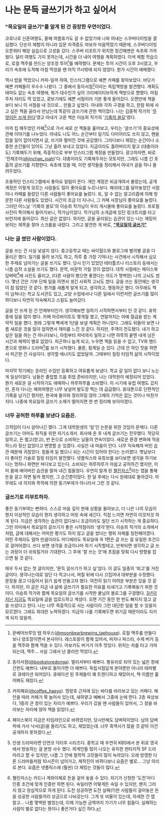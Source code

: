 # 나는 문득 글쓰기가 하고 싶어서

### "목요일의 글쓰기"를 알게 된 건 굉장한 우연이었다.

코로나로 신혼여행도, 올해 여름휴가도 갈 수 없었기에 나와 아내는 스쿠버다이빙을 결심했다. 단순히 체험이 아니라 입문 자격증도 따보자 마음먹었기 때문에, 스쿠버다이빙 오픈워터 해양 실습으로 고성을 갔다. 스쿠버 리조트가 위치한 청간해변은 속초와 가까웠다. 달리 여행도 가지 못하는데, 시간을 더 내어 여행을 계획하였다. 이색 체험 학습으로, 로컬 맥주를 만드는 양조장 투어[^1]를 예약했다. 문제는 투어 시간이 오후 3시였고, 우리가 속초에 도착해 아침 먹었을 땐 아직 11시밖에 되지 않았다. 뭔가 시간이 애매했다.

역시 밥을 먹었으니 커피-일까 하여, 인스타그램으로 예쁜 카페를 찾아보았다. 바닷가 예쁜 카페들이 우수수 나왔다. 그 중에서 동아서점[^2]이라는 독립책방을 발견했다. 계획도 테마도 없는 속초 여행에, 뭐가 대수인가 싶어 크리에이티브하게 책방으로 향했다. 마침 주차 자리도 딱 있었고, 겉보기에도 예쁜 서점이라 기분 좋게 들어갔다. 오랜만에 책을 보다 보니 이 서점을 내 것으로... 만들고 싶었다. 아내와 각자 구경을 하고, 한참 뒤에 사고 싶은 책을 골라서 만났는데 똑같이 글쓰기에 관한 책이었다. 나는 김중혁 작가의 '[무엇이든 쓰게 된다](https://coupa.ng/bI7nMi)'였고 아내가 고른 책은 이승희 작가의 '[기록의 쓸모](https://coupa.ng/bI7nRH)'였다.

아까 킵 해두었던 카페[^3]으로 가서 새로 산 책들을 훑어보고, 우리는 '글쓰기'의 중요성에 관해 이야기를 나누었다. 아내도 나도 어느 순간부터 일기도 다이어리도 쓰지 않고, 펜을 잡을 일이 없어지면서 글, 쓰기와 멀어진 것에 공감했다. 그러다보니 재밌는 순간이나 소중한 순간들이 있어도 그냥 흘려 보내고 있었다. 지금이라도 흘려버리지 말고 (대충이라도) 기록해두기 위해, 즉흥적으로 부부 인스타그램 계정을 만들었다. 광고하자면, 바로 '진채조아([@jinchae_joah](https://www.instagram.com/jinchae_joah))'다. 대충이라도 기록해두자는 모토지만, 그래도 나름 긴 호흡의 글쓰기를 지향한다. 속초에 있을 때, 이런 생각들을 정리해서 아내가 글을 하나 올려두었다.

조용하던 인스타그램에서 좋아요 알림이 뜬다. 개인 계정은 비공개여서 몰랐는데, 공개 계정은 이렇게 모르는 사람들도 많이 좋아요를 누르나보다. 해쉬태그를 달아놓았던 서점이나 카페를 들렀던 다른 사람들이 좋아요를 눌렀다. 또, 알 수 없는 알고리즘에 의해 방문한 다른 사람들도 있었다. 시간이 조금 더 지나니, 그 카페 사장님이 좋아요를 눌렀다. 그러던 어느날 '기록의 쓸모'의 이승희 작가님이 우리 게시물에 좋아요를 눌렀다. 프로필 사진이 특이해서 들어가보니, 작가님이었다. 작가님의 소개글에 있던 링크트리를 타고 브런치에 들어갔다. 최신 글은 없었다. 하지만, 글을 골라읽는 습관이 있는 나는 재밌어 보이는 제목을 찾아 스크롤을 내렸다. 그리고 발견한 게 바로, [**"목요일의 글쓰기"**](https://brunch.co.kr/@lovebrander/40)



### 나는 글 썼던 사람이었다.

글을 쓰는 건 사실 낯설지 않다. 중고등학교  때는 싸이월드와 블로그에 별의별 글을 다 올리곤 했다. 일기를 올려 보기도 하고, 하루 중 가장 기억나는 사건에서 시작해서 심오한 주제로 넘어가는 글을 쓰기도 했다. 당시 인기 있었던 테터툴즈나 티스토리 등에서는 나름 습작 소설을 쓰기도 했다. 문학, 비문학 가릴 것이 없었다. 대학 시절에는 페이스북 담벼락[^4]에 사진도 올리고, (다른 사람이 봤으면 좋겠다는 의도가 명백한) 나의 고뇌도 썼다. 몇년 간은 기부 단체 일을 하면서 생긴 사회적 고뇌도 썼다. 글을 쓰는 동안에는 생각이 참 많았던 것 같다. 뭔가를 새롭게 알게 되고, 생각하고, 행동하곤 했다. 아무래도 책이 넘쳐나는 학교 도서관도 있고, 교양 수업에서나 다른 일에서 이런저런 글쓰기를 많이 하다보니 자연히 익숙해지고 스킬도 늘어갔다.

글을 안 쓰게 된 건 언제부터인가. 생각해보면 일하기 시작하면서부터 인 것 같다. 휴학 중에 일을 많이 했다. 카페 아르바이트도 몇개월 했고, 연말까지는 아예 월급을 받는 계약직 일을 했다. 원래 그렇게 빡세게 1년을 보낼 계획은 아니었다. 그래도 뒤돌아 보면 나름 새로운 것을 많이 접하면서 재미를 느낀 것 같다. 하지만, 주객이 전도됐다. 내가 하고 싶은 일을 하는 건 아니다보니, 아침부터 저녁까지 일하고 나면 하루의 끝엔 내게 남은 시간과 체력이 별로 없었다. 피곤하니 눕게 되고, 누우면 책을 읽을 수 없고, TV와 핸드폰으로 영화나 드라마[^5]를 보기 시작했다. 물론, 핑계일 순 있다. 근데 안 하던 짓을 하면서 피곤한 건 사실이다. 생각할 에너지도 없었달까. 그때부터 킬링 타임적 삶의 시작이었다.

마지막 학기에는 온라인 수업만 등록하고 여유롭게 보냈다. 학교 갈 일이 없다 보니 노는 게 일상이었다. 남들은 졸업할 즈음 취업 준비라지만, 나는 대학원이 예정되어 있었다. 뭔가 새로운 걸 시작하기도 애매하니 하루하루를 소비했다. 이 시기에 유럽 여행도 갔지만, 혼자 다니는 해외여행은 너무 낯설어 발도장 찍는 데 급급했다. 휴대폰으로 단편적인 기록을 남기긴 했지만, 한국에 돌아와 정리하질 않아 그때의 기억은 없는 것이나 마찬가지다. 나중에 목요일의 글쓰기 소재가 떨어지면 한 번 정리해 보아야겠다.



### 너무 공허한 하루를 보낸다 요즘은.

끄적임이 다시 살아나긴 했다. 그게 대학원생의 '일'인 논문을 위한 것임이 문제다. 다른 글쓰기는 아마도 취직을 위한 자기소개서. 회사에 온 후 내게 글쓰기는 전무했다. 적당히 일하고, 돈 벌고(받고), 번 돈으로 소비하는 날들의 연속이었다. 새로운 환경 변화에 적응하느라 정신 없었다고 변명할 순 있겠다. 사실은 내 마음이 안다. 너무 익숙해져 버린 습관 때문에 귀찮았다. 힘들게 일 했으니 쉬는 시간이 있어야 한다는 논리였다. 옛날보다 더 좋아진 기술로 킬링 타임이 발전했다. 넷플릭스와 유튜브를 보다보면 생각을 하기보다는 멍하니 화면만 쳐다보고 있는다. 소비되는 하루하루가 아쉽고 공허하긴 했지만, 이미 몸에 배어버린 습관을 떨쳐 내긴 힘들었다. 우연히 알게 된 [챌린저스](https://www.chlngers.com/)[^6]라는 앱을 통해 돈을 걸고 하면 될까 했지만, 그 순간뿐이었다. 한 달 후에는 다시 원래대로 돌아갔다. 아무래도 내 의지와 목적에 의한 동기부여가 아니라서 그런 것 같다.



### 글쓰기로 리부트하자.

좋은 동기부여는 뻔하다. 스스로 마음 깊이 현재 상황을 돌아보고, 더 나은 나의 모습이 뭔지 이상적인 모습이 뭔지 생각하고 머릿 속에 새긴다. 직접 느끼면 자연히 이것저것 하게 된다. 지금은 생각하는 습관이 없다보니 조금이라도 일단 쓰기 시작하는 게 중요하다. 그런 의미에서 목요일의 글쓰기가 좋은 시작점이라 '생각'한다. 이승희 작가의 소개에서처럼, 글에 대해서는 어떠한 평가도 하지 않고 글을 썼다는 행위 자체를 칭찬해야겠다. 어떤 주제라도 얼마 만큼이라도 어디에라도 목요일에 꼭 1편은 글 쓰는 걸 유일한 조건으로 걸어야겠다. 쓰다 보면 생각을 조금이나마 하기 시작할테고, 반복되면 생각하고 글 쓰는 과정이 더 쉬워질거라 기대한다. 그 후에 '잘 쓰는 것'에 초점을 맞춰 다시 방향을 잡으면 될 것 같다.

매우 두서 없는 첫 글이지만, '문득 글쓰기가 하고 싶'었다. 이 글도 일종의 '퇴고'를 거친 글이다. 생각나는대로 일단 다 적고나서, 며칠 뒤에 다시 끄집어내 대부분을 수정했다. 문장을 끊고 다듬어서 읽기 쉽게 만들고자 했다. 여전히 읽기 어려운 부분은 있을 것 같다. 하지만, 이 글은 지금 내 삶에 글쓰기가 필요한 이유를 되새기고 기록해놓기 위한 것이다. 이승희 작가와 함께 목요일의 글쓰기를 시작한 뀰님의 블로그를 구경했다. [3년이 지난 지금도](http://kyurim.net/222053351913) 목요일에 글을 업로드하고 계셨다. 오랜 기간 동안 한 번도 빠지지 않고 글을 쓰셨다고 한다. 나는 너무 즉흥적으로 사는 사람이라 그런 대단한 일을 할 수 있을지 모르겠다. 그래도 최대한 노력하겠다. 지금의 나를 기록해두면 위기감 때문이라도 지키게 되지 않을까.



[^1]: 문베어브루잉 탭 하우스([@moonbearbrewing_taphouse](https://www.instagram.com/moonbearbrewing_taphouse)). 로컬 맥주를 만들다 보니 양조장이면서 본사이다. 레스토랑이 함께 있어서, 피자나 파스타, 수제 버거 등을 맥주와 함께 먹을 수 있다. 아보카도 버거가 아주 맛있다. 위치는 차를 타고 가야되는데, 맥주... 사실 그래서 난 콜라만 먹었다.



[^2]: 동아서점([@bookstoredonga](https://www.instagram.com/bookstoredonga)). 멀리서부터 예쁘다. 통유리로 되어 있는 넓은 창에 간판도 예쁘다. 내부로 들어가면 더 예쁘다. 독립서점답게 분야뿐만 아니라 테마별로 큐레이션 되어있다. 큐레이션 된 주제들이 꽤 트렌디하고 재밌어서, 책 이름만 훑어봐도 재밌다.



[^3]: 커피해요([@coffee_haeyo](https://www.instagram.com/coffee_haeyo)). 영랑호 근처에 있는 바다를 바라보고 있는 카페다. 해안을 따라 카페가 쭉 늘어서 있는데, 새하얗고 예뻐서 그중에 눈에 띈다. 2층 옥상보다, 1층의 큰 창이 있는 자리가 예쁘다. 우리가 갔을 땐 사람들이 있어서, 그 창을 바라보는 자리에 앉아 책을 읽었다.



[^4]: 페이스북이 지금은 타임라인으로 바뀌었지만, 당시만해도 담벼락이었다. 남의 담벼락에 가서 낙서(글)을 올리기도 하고, 재밌었는데. 너무 흑역사가 많을 것 같아 이건 공개하지 못하겠다.



[^5]: 인생 드라마라면 단연코 닥터후 시리즈다. 중학교 때 우연히 KBS에서 본 뒤로 영국에서 방송하는 걸 본방 사수 했다. 외계인들 많이 나오는 유치한 판타지적 SF 드라마라고 할 수 있지만, 나름 그 안에 철학적 고민들이 많이 녹아있다. 오래 방영한 다른 드라마들처럼 10시즌이 넘어가고, 제작진이 바뀌다보니 요즘은 별로... 그냥 의리로 본다. 요즘은 넷플릭스에 (훨씬) 더 재밌는 것들이 많다.



[^6]: 챌린저스는 카드나 계좌이체로 돈을 걸어 놓을 수 있다. 자기가 신청한 '도전'마다 인증 조건에 맞게 인증만 하면 된다. 속일라면 어떻게든 속일 수 있지만, 왠지 그러지 않고 양심적으로 하게 된다. 도전 성공하면 도전 실패(?)한 사람들이 걸어놓은 돈을 성공한 사람들끼리 상금으로 나눠갖는다. 그게 또 비율이 있는데, 자세한 건 앱 참고... 나름 몇백원 벌었는데, 이체 가능한 금액까지 가기가 너무 힘들다. 실패하는 사람이 별로 없다는 뜻이니 좋은거다 싶긴 하다.

